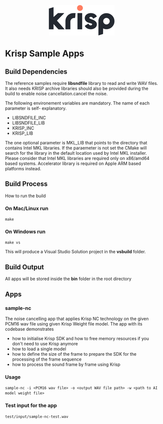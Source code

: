 <div align="center">
<img src="./Krisp.png" height="100px" />
</div>

# Krisp Sample Apps

## Build Dependencies
The reference samples require **libsndfile** library to read and write WAV files. It also needs KRISP archive libraries should also be provided during the build to enable noise cancellation.cancel the noise.

The following environement variables are mandatory. The name of each parameter is self- explanatory.
* LIBSNDFILE_INC
* LIBSNDFILE_LIB
* KRISP_INC
* KRISP_LIB

The one optional parameter is MKL_LIB that points to the directory that contains Intel MKL libraries.  If the paraemeter is not set the CMake will search for the library in the default location used by Intel MKL installer. Please consider that Intel MKL libraries are required only on x86/amd64 based systems. Accelerator library is required on Apple ARM based platforms instead.

## Build Process

How to run the build

### On Mac/Linux run
```make```

### On Windows run
```make vs```

This will produce a Visual Studio Solution project in the **vsbuild** folder.

## Build Output
All apps will be stored inside the **bin** folder in the root directory

## Apps
### sample-nc  
The noise cancelling app that applies Krisp NC technology on the given PCM16 wav file using given Krisp Weight file model. The app with its codebase demonstrates 
* how to initialise Krisp SDK and how to free memory resources if you don't need to use Krisp anymore 
* how to load a single model
* how to define the size of the frame to prepare the SDK for the processing of the frame sequence
* how to process the sound frame by frame using Krisp

### Usage
```sample-nc -i <PCM16 wav file> -o <output WAV file path> -w <path to AI model weight file>```

### Test input for the app
```test/input/sample-nc-test.wav```


